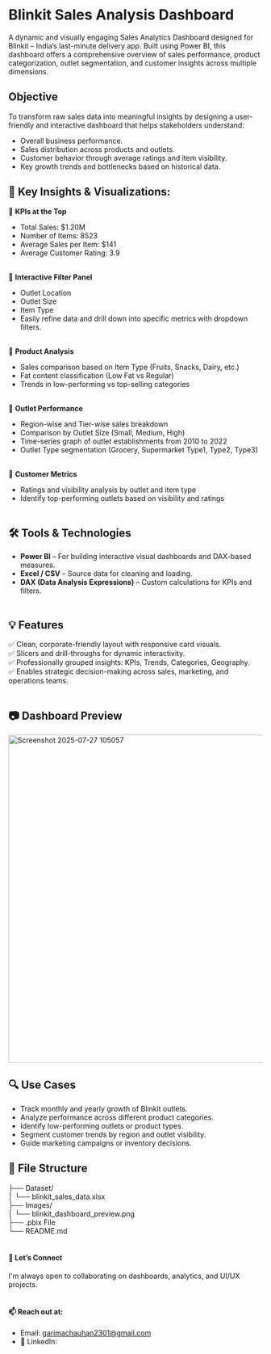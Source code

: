 # Blinkit Sales Analysis Dashboard
A dynamic and visually engaging Sales Analytics Dashboard designed for Blinkit – India’s last-minute delivery app. Built using Power BI, this dashboard offers a comprehensive overview of sales performance, product categorization, outlet segmentation, and customer insights across multiple dimensions.

## Objective
To transform raw sales data into meaningful insights by designing a user-friendly and interactive dashboard that helps stakeholders understand:

- Overall business performance.
- Sales distribution across products and outlets.
- Customer behavior through average ratings and item visibility.
- Key growth trends and bottlenecks based on historical data.

## 📌 Key Insights & Visualizations:<br/>

🔷 **KPIs at the Top**<br/>
- Total Sales: $1.20M<br/>
- Number of Items: 8523<br/>
- Average Sales per Item: $141<br/>
- Average Customer Rating: 3.9<br/><br/>

🔷 **Interactive Filter Panel**<br/>
- Outlet Location<br/>
- Outlet Size<br/>
- Item Type<br/>
- Easily refine data and drill down into specific metrics with dropdown filters.<br/><br/>

🔷 **Product Analysis**<br/>
- Sales comparison based on Item Type (Fruits, Snacks, Dairy, etc.)<br/>
- Fat content classification (Low Fat vs Regular)<br/>
- Trends in low-performing vs top-selling categories<br/><br/>

🔷 **Outlet Performance**<br/>
- Region-wise and Tier-wise sales breakdown<br/>
- Comparison by Outlet Size (Small, Medium, High)<br/>
- Time-series graph of outlet establishments from 2010 to 2022<br/>
- Outlet Type segmentation (Grocery, Supermarket Type1, Type2, Type3)<br/><br/>

🔷 **Customer Metrics**<br/>
- Ratings and visibility analysis by outlet and item type<br/>
- Identify top-performing outlets based on visibility and ratings<br/><br/>

## 🛠 Tools & Technologies<br/>
- **Power BI** – For building interactive visual dashboards and DAX-based measures.<br/>
- **Excel / CSV** – Source data for cleaning and loading.<br/>
- **DAX (Data Analysis Expressions)** – Custom calculations for KPIs and filters.<br/><br/>

## 💡 Features<br/>
✅ Clean, corporate-friendly layout with responsive card visuals.<br/>
✅ Slicers and drill-throughs for dynamic interactivity.<br/>
✅ Professionally grouped insights: KPIs, Trends, Categories, Geography.<br/>
✅ Enables strategic decision-making across sales, marketing, and operations teams.<br/><br/>

## 📷 Dashboard Preview

<img width="1145" height="650" alt="Screenshot 2025-07-27 105057" src="https://github.com/user-attachments/assets/7cae2faa-3df0-4c10-a207-f2676577c818" />


## 🔍 Use Cases<br/>
- Track monthly and yearly growth of Blinkit outlets.<br/>
- Analyze performance across different product categories.<br/>
- Identify low-performing outlets or product types.<br/>
- Segment customer trends by region and outlet visibility.<br/>
- Guide marketing campaigns or inventory decisions.<br/>

## 📂 File Structure

├── Dataset/ <br/>
│   └── blinkit_sales_data.xlsx<br/>
├── Images/<br/>
│   └── blinkit_dashboard_preview.png<br/>
├── .pbix File<br/>
└── README.md<br/><br/>

#### 🔗 Let’s Connect<br/>
I'm always open to collaborating on dashboards, analytics, and UI/UX projects.<br/><br/>

#### 📫 Reach out at:<br/> 
- Email: garimachauhan2301@gmail.com <br/>
- 🔗 LinkedIn: <br/>


